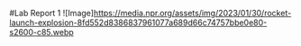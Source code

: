 #Lab Report 1
![Image]https://media.npr.org/assets/img/2023/01/30/rocket-launch-explosion-8fd552d8386837961077a689d66c74757bbe0e80-s2600-c85.webp
